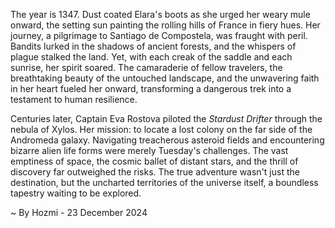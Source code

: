 
The year is 1347.  Dust coated Elara's boots as she urged her weary mule onward, the setting sun painting the rolling hills of France in fiery hues.  Her journey, a pilgrimage to Santiago de Compostela, was fraught with peril.  Bandits lurked in the shadows of ancient forests, and the whispers of plague stalked the land. Yet, with each creak of the saddle and each sunrise, her spirit soared.  The camaraderie of fellow travelers, the breathtaking beauty of the untouched landscape, and the unwavering faith in her heart fueled her onward, transforming a dangerous trek into a testament to human resilience.

Centuries later, Captain Eva Rostova piloted the *Stardust Drifter* through the nebula of Xylos.  Her mission: to locate a lost colony on the far side of the Andromeda galaxy.  Navigating treacherous asteroid fields and encountering bizarre alien life forms were merely Tuesday's challenges.  The vast emptiness of space, the cosmic ballet of distant stars, and the thrill of discovery far outweighed the risks.  The true adventure wasn't just the destination, but the uncharted territories of the universe itself, a boundless tapestry waiting to be explored.

~ By Hozmi - 23 December 2024
